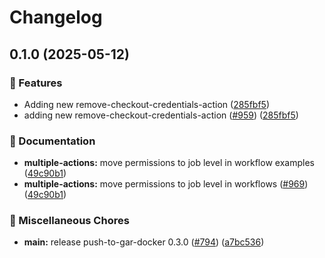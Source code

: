 # Changelog

## 0.1.0 (2025-05-12)


### 🎉 Features

* Adding new remove-checkout-credentials-action ([285fbf5](https://github.com/grafana/shared-workflows/commit/285fbf5f9906624082821981f6b1612915ac2ba0))
* adding new remove-checkout-credentials-action ([#959](https://github.com/grafana/shared-workflows/issues/959)) ([285fbf5](https://github.com/grafana/shared-workflows/commit/285fbf5f9906624082821981f6b1612915ac2ba0))


### 📝 Documentation

* **multiple-actions:** move permissions to job level in workflow examples ([49c90b1](https://github.com/grafana/shared-workflows/commit/49c90b10fcbce463983bed45932cf468b8bd06ce))
* **multiple-actions:** move permissions to job level in workflows ([#969](https://github.com/grafana/shared-workflows/issues/969)) ([49c90b1](https://github.com/grafana/shared-workflows/commit/49c90b10fcbce463983bed45932cf468b8bd06ce))


### 🔧 Miscellaneous Chores

* **main:** release push-to-gar-docker 0.3.0 ([#794](https://github.com/grafana/shared-workflows/issues/794)) ([a7bc536](https://github.com/grafana/shared-workflows/commit/a7bc5367c4a91c389526d58839d8f6224dba4dcc))
